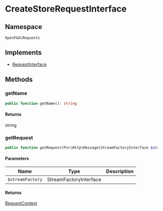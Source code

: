 # CreateStoreRequestInterface


## Namespace
`OpenFGA\Requests`

## Implements
* [RequestInterface](Requests/RequestInterface.md)



## Methods
### getName


```php
public function getName(): string
```



#### Returns
string

### getRequest


```php
public function getRequest(Psr\Http\Message\StreamFactoryInterface $streamFactory): OpenFGA\Network\RequestContext
```


#### Parameters
| Name | Type | Description |
|------|------|-------------|
| `$streamFactory` | StreamFactoryInterface |  |

#### Returns
[RequestContext](Network/RequestContext.md)

